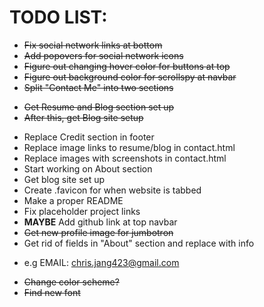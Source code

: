# TODO LIST:

+ ~~Fix social network links at bottom~~
+ ~~Add popovers for social network icons~~
+ ~~Figure out changing hover color for buttons at top~~
+ ~~Figure out background color for scrollspy at navbar~~
+ ~~Split "Contact Me" into two sections~~
 - ~~Get Resume and Blog section set up~~
 - ~~After this, get Blog site setup~~
+ Replace Credit section in footer
+ Replace image links to resume/blog in contact.html
+ Replace images with screenshots in contact.html
+ Start working on About section
+ Get blog site set up
+ Create .favicon for when website is tabbed
+ Make a proper README
+ Fix placeholder project links
+ **MAYBE** Add github link at top navbar
+ ~~Get new profile image for jumbotron~~
+ Get rid of fields in "About" section and replace with info
 - e.g EMAIL: chris.jang423@gmail.com
+ ~~Change color scheme?~~
+ ~~Find new font~~
